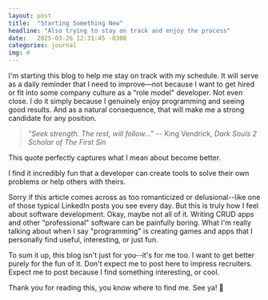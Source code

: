 ```yaml
---
layout: post
title:  "Starting Something New"
headline: "Also trying to stay on track and enjoy the process"
date:   2025-03-26 12:31:45 -0300
categories: journal
img: #
---
```


I'm starting this blog to help me stay on track with my schedule. It will serve as a daily reminder that I need to improve—not because I want to get hired or fit into some company culture as a "role model" developer. Not even close. I do it simply because I genuinely enjoy programming and seeing good results. And as a natural consequence, that will make me a strong candidate for any position.

> "*Seek strength. The rest, will follow...*" -- King Vendrick, *Dark Souls 2 Scholar of The First Sin*

This quote perfectly captures what I mean about become better.

I find it incredibly fun that a developer can create tools to solve their own problems or help others with theirs.

Sorry if this article comes across as too romanticized or delusional--like one of those typical LinkedIn posts you see every day. But this is truly how I feel about software development. Okay, maybe not all of it. Writing CRUD apps and other "professional" software can be painfully boring. What I'm really talking about when I say "programming" is creating games and apps that I personally find useful, interesting, or just fun.

To sum it up, this blog isn't just for you--it's for me too. I want to get better purely for the fun of it. Don't expect me to post here to impress recruiters. Expect me to post because I find something interesting, or cool.

Thank you for reading this, you know where to find me. See ya! 👋
